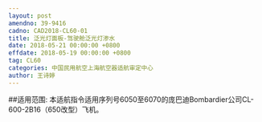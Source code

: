 ```yaml
---
layout: post
amendno: 39-9416
cadno: CAD2018-CL60-01
title: 泛光灯面板-驾驶舱泛光灯渗水
date: 2018-05-21 00:00:00 +0800
effdate: 2018-05-19 00:00:00 +0800
tag: CL60
categories: 中国民用航空上海航空器适航审定中心
author: 王诗婷
---
```


##适用范围:
本适航指令适用序列号6050至6070的庞巴迪Bombardier公司CL-600-2B16（650改型）飞机。

